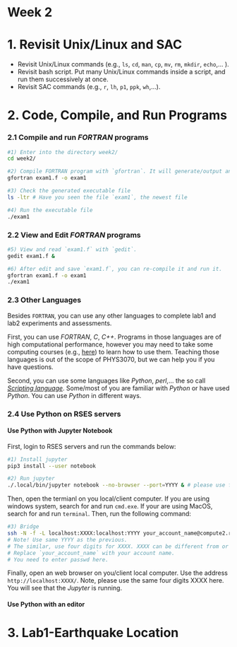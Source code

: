 Week 2
======

# 1. Revisit Unix/Linux and SAC
- Revisit Unix/Linux commands (e.g., `ls`, `cd`, `man`, `cp`, `mv`, `rm`, `mkdir`, `echo`,... ).
- Revisit bash script. Put many Unix/Linux commands inside a script, and run them successively at once.
- Revisit SAC commands (e.g., `r`, `lh`, `p1`, `ppk`, `wh`,...).

# 2. Code, Compile, and Run Programs
### 2.1 Compile and run *FORTRAN* programs
```bash
#1) Enter into the directory week2/
cd week2/

#2) Compile FORTRAN program with `gfortran`. It will generate/output an executable file `exam1`
gfortran exam1.f -o exam1

#3) Check the generated executable file
ls -ltr # Have you seen the file `exam1`, the newest file

#4) Run the executable file
./exam1
```
### 2.2 View and Edit *FORTRAN* programs  
```bash
#5) View and read `exam1.f` with `gedit`.
gedit exam1.f &

#6) After edit and save `exam1.f`, you can re-compile it and run it.
gfortran exam1.f -o exam1
./exam1
```

### 2.3 Other Languages
Besides `FORTRAN`, you can use any other languages to complete lab1 and lab2 experiments and assessments. 

First, you can use *FORTRAN*, *C*, *C++*. Programs in those languages are of high computational performance, however you may need to take some computing courses (e.g., [here](https://www.coursera.org/learn/c-for-everyone)) to learn how to use them. Teaching those languages is out of the scope of PHYS3070, but we can help you if you have questions.

Second, you can use some languages like *Python*, *perl*,... the so call [*Scripting language*](https://en.wikipedia.org/wiki/Scripting_language). Some/most of you are familiar with *Python* or have used *Python*. You can use *Python* in different ways.

### 2.4 Use Python on RSES servers
#### Use Python with Jupyter Notebook

First, login to RSES servers and run the commands below:
```bash
#1) Install jupyter
pip3 install --user notebook 

#2) Run jupyter
./.local/bin/jupyter notebook --no-browser --port=YYYY & # please use four digits for YYYY, e.g., 3421
```

Then, open the termianl on you local/client computer. If you are using windows system, search for and run `cmd.exe`. If your are using MacOS, search for and run `terminal`. Then, run the following command:
```bash
#3) Bridge
ssh -N -f -L localhost:XXXX:localhost:YYYY your_account_name@compute2.rses.anu.edu.au
# Note! Use same YYYY as the previous. 
# The similar, use four digits for XXXX. XXXX can be different from or the same as YYYY.
# Replace `your_account_name` with your account name.
# You need to enter passwd here.
```

Finally, open an web browser on you/client local computer. Use the address `http://localhost:XXXX/`. Note, please use the same four digits XXXX here. You will see that the *Jupyter* is running.

#### Use Python with an editor

# 3. Lab1-Earthquake Location
